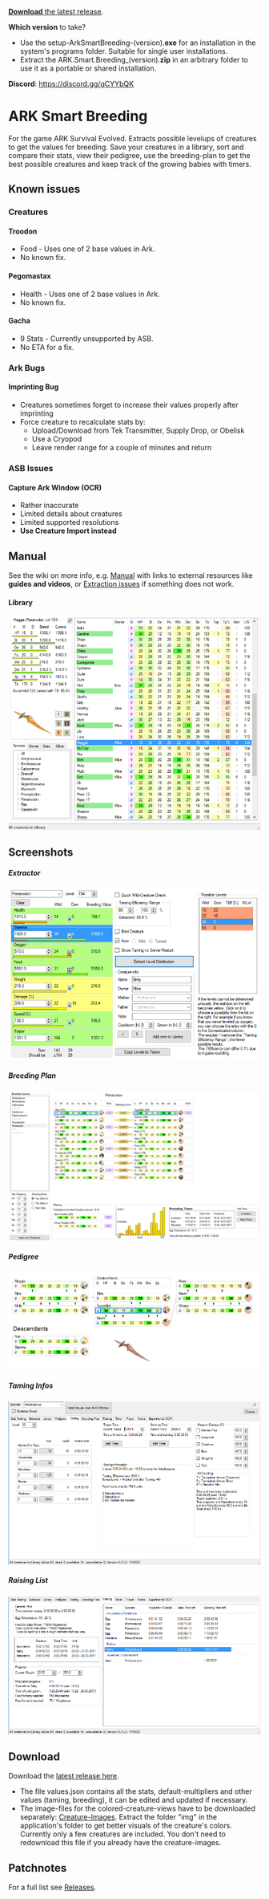 [**Download** the latest release](https://github.com/cadon/ARKStatsExtractor/releases/latest).

**Which version** to take?

* Use the setup-ArkSmartBreeding-(version).**exe** for an installation in the system's programs folder. Suitable for single user installations.
* Extract the ARK.Smart.Breeding_(version).**zip** in an arbitrary folder to use it as a portable or shared installation.


**Discord**: https://discord.gg/qCYYbQK

# ARK Smart Breeding

For the game ARK Survival Evolved. Extracts possible levelups of creatures to get the values for breeding. Save your creatures in a library, 
sort and compare their stats, view their pedigree, use the breeding-plan to get the best possible creatures and keep track of the growing babies with timers.

## Known issues

### Creatures
#### Troodon
* Food - Uses one of 2 base values in Ark.
* No known fix.
#### Pegomastax
* Health - Uses one of 2 base values in Ark.
* No known fix.
#### Gacha
* 9 Stats - Currently unsupported by ASB.
* No ETA for a fix.
### Ark Bugs 
#### Imprinting Bug
* Creatures sometimes forget to increase their values properly after imprinting
* Force creature to recalculate stats by:
  * Upload/Download from Tek Transmitter, Supply Drop, or Obelisk
  * Use a Cryopod
  * Leave render range for a couple of minutes and return
### ASB Issues 
#### Capture Ark Window (OCR)
* Rather inaccurate
* Limited details about creatures
* Limited supported resolutions
* **Use Creature Import instead**

## Manual
See the wiki on more info, e.g. [Manual](https://github.com/cadon/ARKStatsExtractor/wiki/Manual) with links to external resources like **guides and videos**, 
or [Extraction issues](https://github.com/cadon/ARKStatsExtractor/wiki/Extraction-issues) if something does not work.


#### Library
[![Screenshot](img/library.png)](https://github.com/cadon/ARKStatsExtractor/releases/latest)

## Screenshots
##### Extractor
[![Screenshot](img/extractor.png)](https://github.com/cadon/ARKStatsExtractor/releases/latest)
##### Breeding Plan
[![Screenshot](img/breedingplan.png)](https://github.com/cadon/ARKStatsExtractor/releases/latest)
##### Pedigree
[![Screenshot](img/pedigree.png)](https://github.com/cadon/ARKStatsExtractor/releases/latest)
##### Taming Infos
[![Screenshot](img/taming.png)](https://github.com/cadon/ARKStatsExtractor/releases/latest)
##### Raising List
[![Screenshot](img/raising.png)](https://github.com/cadon/ARKStatsExtractor/releases/latest)

## Download
Download the [latest release here](https://github.com/cadon/ARKStatsExtractor/releases/latest).

* The file values.json contains all the stats, default-multipliers and other values (taming, breeding), it can be edited and updated if necessary.
* The image-files for the colored-creature-views have to be downloaded separately: [Creature-Images](https://github.com/cadon/ARKStatsExtractor/raw/master/images.zip). 
Extract the folder "img" in the application's folder to get better visuals of the creature's colors. 
Currently only a few creatures are included. You don't need to redownload this file if you already have the creature-images.

## Patchnotes
For a full list see [Releases](https://github.com/cadon/ARKStatsExtractor/releases).
